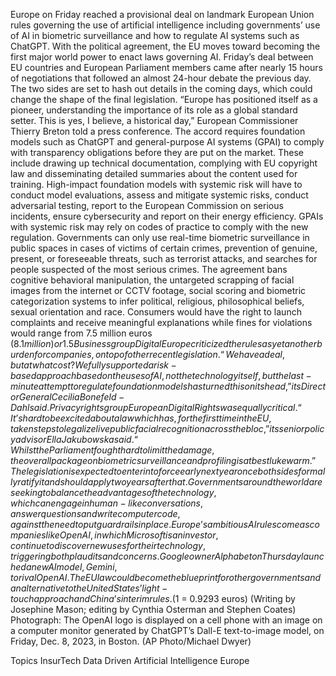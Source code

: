 Europe on Friday reached a provisional deal on landmark European Union rules governing the use of artificial intelligence including governments’ use of AI in biometric surveillance and how to regulate AI systems such as ChatGPT.
With the political agreement, the EU moves toward becoming the first major world power to enact laws governing AI. Friday’s deal between EU countries and European Parliament members came after nearly 15 hours of negotiations that followed an almost 24-hour debate the previous day.
The two sides are set to hash out details in the coming days, which could change the shape of the final legislation.
“Europe has positioned itself as a pioneer, understanding the importance of its role as a global standard setter. This is yes, I believe, a historical day,” European Commissioner Thierry Breton told a press conference.
The accord requires foundation models such as ChatGPT and general-purpose AI systems (GPAI) to comply with transparency obligations before they are put on the market. These include drawing up technical documentation, complying with EU copyright law and disseminating detailed summaries about the content used for training.
High-impact foundation models with systemic risk will have to conduct model evaluations, assess and mitigate systemic risks, conduct adversarial testing, report to the European Commission on serious incidents, ensure cybersecurity and report on their energy efficiency.
GPAIs with systemic risk may rely on codes of practice to comply with the new regulation.
Governments can only use real-time biometric surveillance in public spaces in cases of victims of certain crimes, prevention of genuine, present, or foreseeable threats, such as terrorist attacks, and searches for people suspected of the most serious crimes.
The agreement bans cognitive behavioral manipulation, the untargeted scrapping of facial images from the internet or CCTV footage, social scoring and biometric categorization systems to infer political, religious, philosophical beliefs, sexual orientation and race.
Consumers would have the right to launch complaints and receive meaningful explanations while fines for violations would range from 7.5 million euros ($8.1 million) or 1.5% of turnover to 35 million euros or 7% of global turnover.
Business group DigitalEurope criticized the rules as yet another burden for companies, on top of other recent legislation.
“We have a deal, but at what cost? We fully supported a risk-based approach based on the uses of AI, not the technology itself, but the last-minute attempt to regulate foundation models has turned this on its head,” its Director General Cecilia Bonefeld-Dahl said.
Privacy rights group European Digital Rights was equally critical.
“It’s hard to be excited about a law which has, for the first time in the EU, taken steps to legalize live public facial recognition across the bloc,” its senior policy advisor Ella Jakubowska said.
“Whilst the Parliament fought hard to limit the damage, the overall package on biometric surveillance and profiling is at best lukewarm.”
The legislation is expected to enter into force early next year once both sides formally ratify it and should apply two years after that.
Governments around the world are seeking to balance the advantages of the technology, which can engage in human-like conversations, answer questions and write computer code, against the need to put guardrails in place.
Europe’s ambitious AI rules come as companies like OpenAI, in which Microsoft is an investor, continue to discover new uses for their technology, triggering both plaudits and concerns. Google owner Alphabet on Thursday launched a new AI model, Gemini, to rival OpenAI.
The EU law could become the blueprint for other governments and an alternative to the United States’ light-touch approach and China’s interim rules.
($1 = 0.9293 euros)
(Writing by Josephine Mason; editing by Cynthia Osterman and Stephen Coates)
Photograph: The OpenAI logo is displayed on a cell phone with an image on a computer monitor generated by ChatGPT’s Dall-E text-to-image model, on Friday, Dec. 8, 2023, in Boston. (AP Photo/Michael Dwyer)

Topics
InsurTech
Data Driven
Artificial Intelligence
Europe
